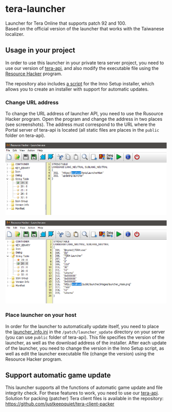 # tera-launcher

Launcher for Tera Online that supports patch 92 and 100.   
Based on the official version of the launcher that works with the Taiwanese localizer.


## Usage in your project

In order to use this launcher in your private tera server project, you need to use our version of [tera-api](https://github.com/justkeepquiet/tera-api), and also modify the executable file using the [Resource Hacker](http://www.angusj.com/resourcehacker/) program.

The repository also includes [a script](installer) for the Inno Setup installer, which allows you to create an installer with support for automatic updates.


### Change URL address

To change the URL address of launcher API, you need to use the Rusource Hacker program. Open the program and change the address in two places (see screenshots). The address must correspond to the URL where the Portal server of tera-api is located (all static files are places in the `public` folder on tera-api).

![Step 1](doc/change-url-step1.png)

![Step 2](doc/change-url-step2.png)


### Place launcher on your host

In order for the launcher to automatically update itself, you need to place the [launcher_info.ini](public/patch/launcher_info.ini) in the `/patch/launcher_update` directory on your server (you can use `public` folder of tera-api). This file specifies the version of the launcher, as well as the download address of the installer. After each update of the launcher, you need to change the version in the Inno Setup script, as well as edit the launcher executable file (change the version) using the Resource Hacker program.


## Support automatic game update

This launcher supports all the functions of automatic game update and file integrity check. For these features to work, you need to use our [tera-api](https://github.com/justkeepquiet/tera-api). Solution for packing (patcher) Tera client files is available in the repository: https://github.com/justkeepquiet/tera-client-packer
